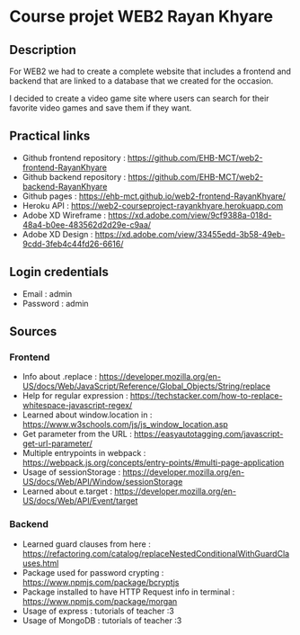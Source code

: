 
# Course projet WEB2 Rayan Khyare 


## Description

For WEB2 we had to create a complete website that includes a frontend and backend that are linked to a database that we created for the occasion.

I decided to create a video game site where users can search for their favorite video games and save them if they want.
## Practical links

- Github frontend repository : https://github.com/EHB-MCT/web2-frontend-RayanKhyare
- Github backend repository : https://github.com/EHB-MCT/web2-backend-RayanKhyare
- Github pages : https://ehb-mct.github.io/web2-frontend-RayanKhyare/
- Heroku API : https://web2-courseproject-rayankhyare.herokuapp.com
- Adobe XD Wireframe : https://xd.adobe.com/view/9cf9388a-018d-48a4-b0ee-483562d2d29e-c9aa/
- Adobe XD Design : https://xd.adobe.com/view/33455edd-3b58-49eb-9cdd-3feb4c44fd26-6616/
## Login credentials

- Email : admin
- Password : admin
## Sources

### Frontend
- Info about .replace : https://developer.mozilla.org/en-US/docs/Web/JavaScript/Reference/Global_Objects/String/replace
- Help for regular expression : https://techstacker.com/how-to-replace-whitespace-javascript-regex/
- Learned about window.location in : https://www.w3schools.com/js/js_window_location.asp
- Get parameter from the URL : https://easyautotagging.com/javascript-get-url-parameter/
- Multiple entrypoints in webpack : https://webpack.js.org/concepts/entry-points/#multi-page-application
- Usage of sessionStorage : https://developer.mozilla.org/en-US/docs/Web/API/Window/sessionStorage
- Learned about e.target : https://developer.mozilla.org/en-US/docs/Web/API/Event/target

### Backend

- Learned guard clauses from here : https://refactoring.com/catalog/replaceNestedConditionalWithGuardClauses.html
- Package used for password crypting : https://www.npmjs.com/package/bcryptjs
- Package installed to have HTTP Request info in terminal : https://www.npmjs.com/package/morgan
- Usage of express : tutorials of  teacher :3
- Usage of MongoDB : tutorials of  teacher :3

